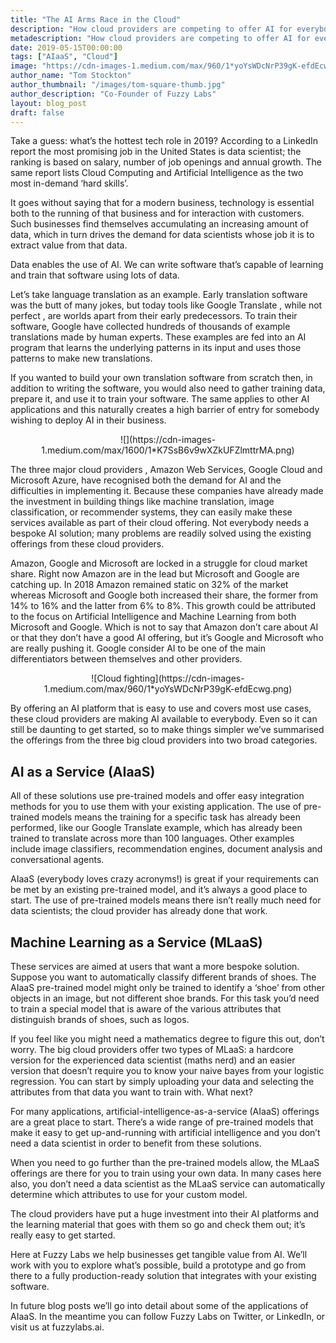 ```yaml
---
title: "The AI Arms Race in the Cloud"
description: "How cloud providers are competing to offer AI for everybody"
metadescription: "How cloud providers are competing to offer AI for everybody"
date: 2019-05-15T00:00:00
tags: ["AIaaS", "Cloud"]
image: "https://cdn-images-1.medium.com/max/960/1*yoYsWDcNrP39gK-efdEcwg.png"
author_name: "Tom Stockton"
author_thumbnail: "/images/tom-square-thumb.jpg"
author_description: "Co-Founder of Fuzzy Labs"
layout: blog_post
draft: false
---
```

Take a guess: what’s the hottest tech role in 2019? According to a LinkedIn report the most promising job in the United States is data scientist; the ranking is based on salary, number of job openings and annual growth. The same report lists Cloud Computing and Artificial Intelligence as the two most in-demand ‘hard skills’.

It goes without saying that for a modern business, technology is essential both to the running of that business and for interaction with customers. Such businesses find themselves accumulating an increasing amount of data, which in turn drives the demand for data scientists whose job it is to extract value from that data.

Data enables the use of AI. We can write software that’s capable of learning and train that software using lots of data.

Let’s take language translation as an example. Early translation software was the butt of many jokes, but today tools like Google Translate , while not perfect , are worlds apart from their early predecessors. To train their software, Google have collected hundreds of thousands of example translations made by human experts. These examples are fed into an AI program that learns the underlying patterns in its input and uses those patterns to make new translations.

If you wanted to build your own translation software from scratch then, in addition to writing the software, you would also need to gather training data, prepare it, and use it to train your software. The same applies to other AI applications and this naturally creates a high barrier of entry for somebody wishing to deploy AI in their business.

<center>
![](https://cdn-images-1.medium.com/max/1600/1*K7SsB6v9wXZkUFZlmttrMA.png)
</center>

The three major cloud providers , Amazon Web Services, Google Cloud and Microsoft Azure, have recognised both the demand for AI and the difficulties in implementing it. Because these companies have already made the investment in building things like machine translation, image classification, or recommender systems, they can easily make these services available as part of their cloud offering. Not everybody needs a bespoke AI solution; many problems are readily solved using the existing offerings from these cloud providers.

Amazon, Google and Microsoft are locked in a struggle for cloud market share. Right now Amazon are in the lead but Microsoft and Google are catching up. In 2018 Amazon remained static on 32% of the market whereas Microsoft and Google both increased their share, the former from 14% to 16% and the latter from 6% to 8%. This growth could be attributed to the focus on Artificial Intelligence and Machine Learning from both Microsoft and Google. Which is not to say that Amazon don’t care about AI or that they don’t have a good AI offering, but it’s Google and Microsoft who are really pushing it. Google consider AI to be one of the main differentiators between themselves and other providers.

<center>
![Cloud fighting](https://cdn-images-1.medium.com/max/960/1*yoYsWDcNrP39gK-efdEcwg.png)
</center>

By offering an AI platform that is easy to use and covers most use cases, these cloud providers are making AI available to everybody. Even so it can still be daunting to get started, so to make things simpler we’ve summarised the offerings from the three big cloud providers into two broad categories.

## AI as a Service (AIaaS)

All of these solutions use pre-trained models and offer easy integration methods for you to use them with your existing application. The use of pre-trained models means the training for a specific task has already been performed, like our Google Translate example, which has already been trained to translate across more than 100 languages. Other examples include image classifiers, recommendation engines, document analysis and conversational agents.

AIaaS (everybody loves crazy acronyms!) is great if your requirements can be met by an existing pre-trained model, and it’s always a good place to start. The use of pre-trained models means there isn’t really much need for data scientists; the cloud provider has already done that work.

## Machine Learning as a Service (MLaaS)

These services are aimed at users that want a more bespoke solution. Suppose you want to automatically classify different brands of shoes. The AIaaS pre-trained model might only be trained to identify a ‘shoe’ from other objects in an image, but not different shoe brands. For this task you’d need to train a special model that is aware of the various attributes that distinguish brands of shoes, such as logos.

If you feel like you might need a mathematics degree to figure this out, don’t worry. The big cloud providers offer two types of MLaaS: a hardcore version for the experienced data scientist (maths nerd) and an easier version that doesn’t require you to know your naive bayes from your logistic regression. You can start by simply uploading your data and selecting the attributes from that data you want to train with.
What next?

For many applications, artificial-intelligence-as-a-service (AIaaS) offerings are a great place to start. There’s a wide range of pre-trained models that make it easy to get up-and-running with artificial intelligence and you don’t need a data scientist in order to benefit from these solutions.

When you need to go further than the pre-trained models allow, the MLaaS offerings are there for you to train using your own data. In many cases here also, you don’t need a data scientist as the MLaaS service can automatically determine which attributes to use for your custom model.

The cloud providers have put a huge investment into their AI platforms and the learning material that goes with them so go and check them out; it’s really easy to get started.

Here at Fuzzy Labs we help businesses get tangible value from AI. We’ll work with you to explore what’s possible, build a prototype and go from there to a fully production-ready solution that integrates with your existing software.

In future blog posts we’ll go into detail about some of the applications of AIaaS. In the meantime you can follow Fuzzy Labs on Twitter, or LinkedIn, or visit us at fuzzylabs.ai.
